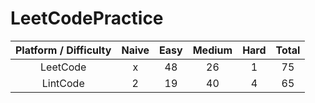# LeetCodePractice

| Platform / Difficulty | Naive | Easy | Medium | Hard | Total |
| :---: | :---: | :---: | :---: | :---: | :---: |
| LeetCode | x | 48 | 26 | 1 | 75 |
| LintCode | 2 | 19 | 40 | 4 | 65 |
